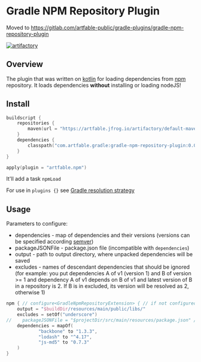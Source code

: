 # Gradle NPM Repository Plugin
Moved to https://gitlab.com/artfable-public/gradle-plugins/gradle-npm-repository-plugin

[ ![artifactory](https://img.shields.io/badge/Artifactory-v0.0.6-green) ](https://artfable.jfrog.io/ui/packages/gav:%2F%2Fcom.artfable.gradle:gradle-npm-repository-plugin)

## Overview
The plugin that was written on [kotlin](https://kotlinlang.org) for loading dependencies from [npm](https://www.npmjs.com/) repository. It loads dependencies **without** installing or loading nodeJS! 

## Install
```kotlin
buildscript {
    repositories {
        maven(url = "https://artfable.jfrog.io/artifactory/default-maven-local")
    }
    dependencies {
        classpath("com.artfable.gradle:gradle-npm-repository-plugin:0.0.6")
    }
}

apply(plugin = "artfable.npm")
```

It'll add a task `npmLoad`

For use in `plugins {}` see [Gradle resolution strategy](https://docs.gradle.org/current/userguide/custom_plugins.html#note_for_plugins_published_without_java_gradle_plugin)

## Usage
Parameters to configure:
+ dependencies - map of dependencies and their versions (versions can be specified according [semver](https://docs.npmjs.com/misc/semver))
+ packageJSONFile - package.json file (incompatible with `dependencies`)
+ output - path to output directory, where unpacked dependencies will be saved
+ excludes - names of descendant dependencies that should be ignored (for example: you put dependencies A of v1 (version 1) and B of version >= 1 
and dependency A of v1 depends on B of v1 and latest version of B in a repository is 2. 
If B is in excluded, its version will be resolved as 2, otherwise 1)

```kotlin
npm { // configure<GradleNpmRepositoryExtension> { // if not configured through plugins {}
    output = "$buildDir/resources/main/public/libs/"
    excludes = setOf("underscore")
//    packageJSONFile = "$projectDir/src/main/resources/package.json" // instead of dependencies
    dependencies = mapOf(
            "backbone" to "1.3.3",
            "lodash" to "^4.17",
            "js-md5" to "0.7.3"
    )
}
```

